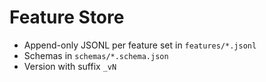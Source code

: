 # Feature Store
- Append-only JSONL per feature set in `features/*.jsonl`
- Schemas in `schemas/*.schema.json`
- Version with suffix `_vN`
